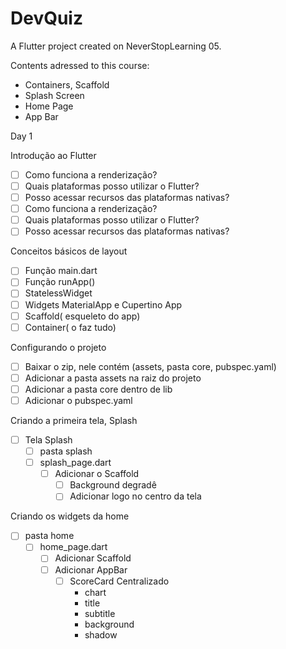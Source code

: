 # DevQuiz

A Flutter project created on NeverStopLearning 05.

Contents adressed to this course:

* Containers, Scaffold
* Splash Screen
* Home Page
* App Bar

Day 1

Introdução ao Flutter

- [ ]  Como funciona a renderização?
- [ ]  Quais plataformas posso utilizar o Flutter?
- [ ]  Posso acessar recursos das plataformas nativas?
- [ ]  Como funciona a renderização?
- [ ]  Quais plataformas posso utilizar o Flutter?
- [ ]  Posso acessar recursos das plataformas nativas?

Conceitos básicos de layout

- [ ]  Função main.dart
- [ ]  Função runApp()
- [ ]  StatelessWidget
- [ ]  Widgets MaterialApp e Cupertino App
- [ ]  Scaffold( esqueleto do app)
- [ ]  Container( o faz tudo)

Configurando o projeto 

- [ ]  Baixar o zip, nele contém (assets, pasta core, pubspec.yaml)
- [ ]  Adicionar a pasta assets na raiz do projeto
- [ ]  Adicionar a pasta core dentro de lib
- [ ]  Adicionar o pubspec.yaml

Criando a primeira tela, Splash 

- [ ]  Tela Splash
    - [ ]  pasta splash
    - [ ]  splash_page.dart
        - [ ]  Adicionar o Scaffold
            - [ ]  Background degradê
            - [ ]  Adicionar logo no centro da tela

Criando os widgets da home 

- [ ]  pasta home
    - [ ]  home_page.dart
        - [ ]  Adicionar Scaffold
        - [ ]  Adicionar AppBar
            - [ ]  ScoreCard Centralizado
                - chart
                - title
                - subtitle
                - background
                - shadow
